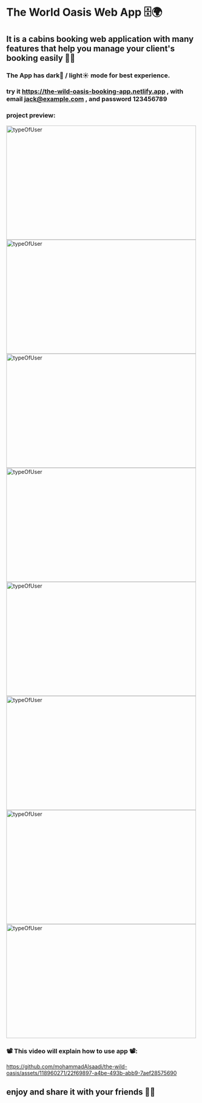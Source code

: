 # The World Oasis Web App 🗄️🌍

## It is a cabins booking web application with many features  that help you manage your client's booking easily 🧐🏨 
### The App has dark🌙 / light☀️ mode for best experience.
### try it https://the-wild-oasis-booking-app.netlify.app , with email  jack@example.com , and password 123456789

### project preview:

<img src="https://github.com/mohammadAlsaadi/the-wild-oasis/assets/118960271/5b1841fc-b52b-4e21-ab69-5467eb8a085a" alt="typeOfUser" width="500" height="300">

<img src="https://github.com/mohammadAlsaadi/the-wild-oasis/assets/118960271/2c5440d4-a174-41b0-bdd8-b4178a5e5c22" alt="typeOfUser" width="500" height="300">

<img src="https://github.com/mohammadAlsaadi/the-wild-oasis/assets/118960271/340fb128-8a8f-4e56-ace5-a29f4ff85204" alt="typeOfUser" width="500" height="300">

<img src="https://github.com/mohammadAlsaadi/the-wild-oasis/assets/118960271/10c1802e-cd87-4a77-ac8f-8a5485c3944d" alt="typeOfUser" width="500" height="300">

<img src="https://github.com/mohammadAlsaadi/the-wild-oasis/assets/118960271/a28d62e8-bb9f-4a75-9a91-ba6f7992b915" alt="typeOfUser" width="500" height="300">

<img src="https://github.com/mohammadAlsaadi/the-wild-oasis/assets/118960271/74104bf3-98f3-4d52-b5d0-b36c0dc6bd55" alt="typeOfUser" width="500" height="300">

<img src="https://github.com/mohammadAlsaadi/the-wild-oasis/assets/118960271/05d24028-0da2-495d-8808-02ec29442c30" alt="typeOfUser" width="500" height="300">

<img src="https://github.com/mohammadAlsaadi/the-wild-oasis/assets/118960271/de248ae4-4d60-4fad-8a1a-13ce5a50626f" alt="typeOfUser" width="500" height="300">



### 📽️ This video will explain how to use app 📽️:

https://github.com/mohammadAlsaadi/the-wild-oasis/assets/118960271/22f69897-a4be-493b-abb9-7aef28575690



## enjoy and share it with your friends 🥰🥰


